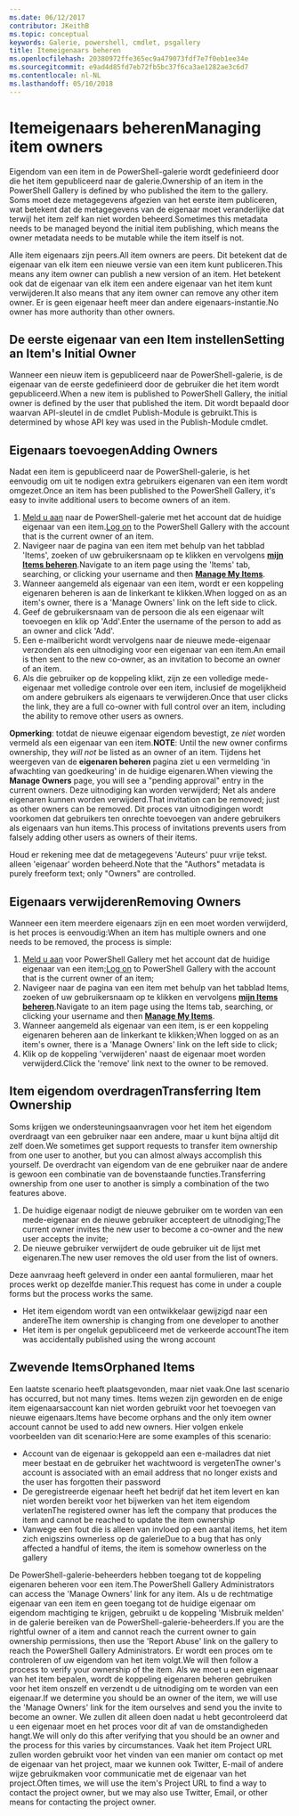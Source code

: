 ```yaml
---
ms.date: 06/12/2017
contributor: JKeithB
ms.topic: conceptual
keywords: Galerie, powershell, cmdlet, psgallery
title: Itemeigenaars beheren
ms.openlocfilehash: 20380972ffe365ec9a479073fdf7e7f0eb1ee34e
ms.sourcegitcommit: e9ad4d85fd7eb72fb5bc37f6ca3ae1282ae3c6d7
ms.contentlocale: nl-NL
ms.lasthandoff: 05/10/2018
---
```

# <a name="managing-item-owners"></a><span data-ttu-id="5edee-103">Itemeigenaars beheren</span><span class="sxs-lookup"><span data-stu-id="5edee-103">Managing item owners</span></span>

<span data-ttu-id="5edee-104">Eigendom van een item in de PowerShell-galerie wordt gedefinieerd door die het item gepubliceerd naar de galerie.</span><span class="sxs-lookup"><span data-stu-id="5edee-104">Ownership of an item in the PowerShell Gallery is defined by who published the item to the gallery.</span></span>
<span data-ttu-id="5edee-105">Soms moet deze metagegevens afgezien van het eerste item publiceren, wat betekent dat de metagegevens van de eigenaar moet veranderlijke dat terwijl het item zelf kan niet worden beheerd.</span><span class="sxs-lookup"><span data-stu-id="5edee-105">Sometimes this metadata needs to be managed beyond the initial item publishing, which means the owner metadata needs to be mutable while the item itself is not.</span></span>

<span data-ttu-id="5edee-106">Alle item eigenaars zijn peers.</span><span class="sxs-lookup"><span data-stu-id="5edee-106">All item owners are peers.</span></span>
<span data-ttu-id="5edee-107">Dit betekent dat de eigenaar van elk item een nieuwe versie van een item kunt publiceren.</span><span class="sxs-lookup"><span data-stu-id="5edee-107">This means any item owner can publish a new version of an item.</span></span> <span data-ttu-id="5edee-108">Het betekent ook dat de eigenaar van elk item een andere eigenaar van het item kunt verwijderen.</span><span class="sxs-lookup"><span data-stu-id="5edee-108">It also means that any item owner can remove any other item owner.</span></span>
<span data-ttu-id="5edee-109">Er is geen eigenaar heeft meer dan andere eigenaars-instantie.</span><span class="sxs-lookup"><span data-stu-id="5edee-109">No owner has more authority than other owners.</span></span>

## <a name="setting-an-items-initial-owner"></a><span data-ttu-id="5edee-110">De eerste eigenaar van een Item instellen</span><span class="sxs-lookup"><span data-stu-id="5edee-110">Setting an Item's Initial Owner</span></span>

<span data-ttu-id="5edee-111">Wanneer een nieuw item is gepubliceerd naar de PowerShell-galerie, is de eigenaar van de eerste gedefinieerd door de gebruiker die het item wordt gepubliceerd.</span><span class="sxs-lookup"><span data-stu-id="5edee-111">When a new item is published to PowerShell Gallery, the initial owner is defined by the user that published the item.</span></span> <span data-ttu-id="5edee-112">Dit wordt bepaald door waarvan API-sleutel in de cmdlet Publish-Module is gebruikt.</span><span class="sxs-lookup"><span data-stu-id="5edee-112">This is determined by whose API key was used in the Publish-Module cmdlet.</span></span>

## <a name="adding-owners"></a><span data-ttu-id="5edee-113">Eigenaars toevoegen</span><span class="sxs-lookup"><span data-stu-id="5edee-113">Adding Owners</span></span>

<span data-ttu-id="5edee-114">Nadat een item is gepubliceerd naar de PowerShell-galerie, is het eenvoudig om uit te nodigen extra gebruikers eigenaren van een item wordt omgezet.</span><span class="sxs-lookup"><span data-stu-id="5edee-114">Once an item has been published to the PowerShell Gallery, it's easy to invite additional users to become owners of an item.</span></span>

1. <span data-ttu-id="5edee-115">[Meld u aan](https://powershellgallery.com/users/account/LogOn) naar de PowerShell-galerie met het account dat de huidige eigenaar van een item.</span><span class="sxs-lookup"><span data-stu-id="5edee-115">[Log on](https://powershellgallery.com/users/account/LogOn) to the PowerShell Gallery with the account that is the current owner of an item.</span></span>
2. <span data-ttu-id="5edee-116">Navigeer naar de pagina van een item met behulp van het tabblad 'Items', zoeken of uw gebruikersnaam op te klikken en vervolgens [ **mijn Items beheren**](https://www.powershellgallery.com/account/Packages).</span><span class="sxs-lookup"><span data-stu-id="5edee-116">Navigate to an item page using the 'Items' tab, searching, or clicking your username and then [**Manage My Items**](https://www.powershellgallery.com/account/Packages).</span></span>
3. <span data-ttu-id="5edee-117">Wanneer aangemeld als eigenaar van een item, wordt er een koppeling eigenaren beheren is aan de linkerkant te klikken.</span><span class="sxs-lookup"><span data-stu-id="5edee-117">When logged on as an item's owner, there is a 'Manage Owners' link on the left side to click.</span></span>
4. <span data-ttu-id="5edee-118">Geef de gebruikersnaam van de persoon die als een eigenaar wilt toevoegen en klik op 'Add'.</span><span class="sxs-lookup"><span data-stu-id="5edee-118">Enter the username of the person to add as an owner and click 'Add'.</span></span>
5. <span data-ttu-id="5edee-119">Een e-mailbericht wordt vervolgens naar de nieuwe mede-eigenaar verzonden als een uitnodiging voor een eigenaar van een item.</span><span class="sxs-lookup"><span data-stu-id="5edee-119">An email is then sent to the new co-owner, as an invitation to become an owner of an item.</span></span>
6. <span data-ttu-id="5edee-120">Als die gebruiker op de koppeling klikt, zijn ze een volledige mede-eigenaar met volledige controle over een item, inclusief de mogelijkheid om andere gebruikers als eigenaars te verwijderen.</span><span class="sxs-lookup"><span data-stu-id="5edee-120">Once that user clicks the link, they are a full co-owner with full control over an item, including the ability to remove other users as owners.</span></span>

<span data-ttu-id="5edee-121">**Opmerking**: totdat de nieuwe eigenaar eigendom bevestigt, ze *niet* worden vermeld als een eigenaar van een item.</span><span class="sxs-lookup"><span data-stu-id="5edee-121">**NOTE**: Until the new owner confirms ownership, they *will not* be listed as an owner of an item.</span></span>
<span data-ttu-id="5edee-122">Tijdens het weergeven van de **eigenaren beheren** pagina ziet u een vermelding 'in afwachting van goedkeuring' in de huidige eigenaren.</span><span class="sxs-lookup"><span data-stu-id="5edee-122">When viewing the **Manage Owners** page, you will see a "pending approval" entry in the current owners.</span></span>
<span data-ttu-id="5edee-123">Deze uitnodiging kan worden verwijderd; Net als andere eigenaren kunnen worden verwijderd.</span><span class="sxs-lookup"><span data-stu-id="5edee-123">That invitation can be removed; just as other owners can be removed.</span></span>
<span data-ttu-id="5edee-124">Dit proces van uitnodigingen wordt voorkomen dat gebruikers ten onrechte toevoegen van andere gebruikers als eigenaars van hun items.</span><span class="sxs-lookup"><span data-stu-id="5edee-124">This process of invitations prevents users from falsely adding other users as owners of their items.</span></span>

<span data-ttu-id="5edee-125">Houd er rekening mee dat de metagegevens 'Auteurs' puur vrije tekst. alleen 'eigenaar' worden beheerd.</span><span class="sxs-lookup"><span data-stu-id="5edee-125">Note that the "Authors" metadata is purely freeform text; only "Owners" are controlled.</span></span>


## <a name="removing-owners"></a><span data-ttu-id="5edee-126">Eigenaars verwijderen</span><span class="sxs-lookup"><span data-stu-id="5edee-126">Removing Owners</span></span>

<span data-ttu-id="5edee-127">Wanneer een item meerdere eigenaars zijn en een moet worden verwijderd, is het proces is eenvoudig:</span><span class="sxs-lookup"><span data-stu-id="5edee-127">When an item has multiple owners and one needs to be removed, the process is simple:</span></span>

1. <span data-ttu-id="5edee-128">[Meld u aan](https://powershellgallery.com/users/account/LogOn) voor PowerShell Gallery met het account dat de huidige eigenaar van een item;</span><span class="sxs-lookup"><span data-stu-id="5edee-128">[Log on](https://powershellgallery.com/users/account/LogOn) to PowerShell Gallery with the account that is the current owner of an item;</span></span>
2. <span data-ttu-id="5edee-129">Navigeer naar de pagina van een item met behulp van het tabblad Items, zoeken of uw gebruikersnaam op te klikken en vervolgens [ **mijn Items beheren**](https://www.powershellgallery.com/account/Packages).</span><span class="sxs-lookup"><span data-stu-id="5edee-129">Navigate to an item page using the Items tab, searching, or clicking your username and then [**Manage My Items**](https://www.powershellgallery.com/account/Packages).</span></span>
3. <span data-ttu-id="5edee-130">Wanneer aangemeld als eigenaar van een item, is er een koppeling eigenaren beheren aan de linkerkant te klikken;</span><span class="sxs-lookup"><span data-stu-id="5edee-130">When logged on as an item's owner, there is a 'Manage Owners' link on the left side to click;</span></span>
4. <span data-ttu-id="5edee-131">Klik op de koppeling 'verwijderen' naast de eigenaar moet worden verwijderd.</span><span class="sxs-lookup"><span data-stu-id="5edee-131">Click the 'remove' link next to the owner to be removed.</span></span>



## <a name="transferring-item-ownership"></a><span data-ttu-id="5edee-132">Item eigendom overdragen</span><span class="sxs-lookup"><span data-stu-id="5edee-132">Transferring Item Ownership</span></span>

<span data-ttu-id="5edee-133">Soms krijgen we ondersteuningsaanvragen voor het item het eigendom overdraagt van een gebruiker naar een andere, maar u kunt bijna altijd dit zelf doen.</span><span class="sxs-lookup"><span data-stu-id="5edee-133">We sometimes get support requests to transfer item ownership from one user to another, but you can almost always accomplish this yourself.</span></span>
<span data-ttu-id="5edee-134">De overdracht van eigendom van de ene gebruiker naar de andere is gewoon een combinatie van de bovenstaande functies.</span><span class="sxs-lookup"><span data-stu-id="5edee-134">Transferring ownership from one user to another is simply a combination of the two features above.</span></span>

1. <span data-ttu-id="5edee-135">De huidige eigenaar nodigt de nieuwe gebruiker om te worden van een mede-eigenaar en de nieuwe gebruiker accepteert de uitnodiging;</span><span class="sxs-lookup"><span data-stu-id="5edee-135">The current owner invites the new user to become a co-owner and the new user accepts the invite;</span></span>
2. <span data-ttu-id="5edee-136">De nieuwe gebruiker verwijdert de oude gebruiker uit de lijst met eigenaren.</span><span class="sxs-lookup"><span data-stu-id="5edee-136">The new user removes the old user from the list of owners.</span></span>

<span data-ttu-id="5edee-137">Deze aanvraag heeft geleverd in onder een aantal formulieren, maar het proces werkt op dezelfde manier.</span><span class="sxs-lookup"><span data-stu-id="5edee-137">This request has come in under a couple forms but the process works the same.</span></span>

- <span data-ttu-id="5edee-138">Het item eigendom wordt van een ontwikkelaar gewijzigd naar een andere</span><span class="sxs-lookup"><span data-stu-id="5edee-138">The item ownership is changing from one developer to another</span></span>
- <span data-ttu-id="5edee-139">Het item is per ongeluk gepubliceerd met de verkeerde account</span><span class="sxs-lookup"><span data-stu-id="5edee-139">The item was accidentally published using the wrong account</span></span>


## <a name="orphaned-items"></a><span data-ttu-id="5edee-140">Zwevende Items</span><span class="sxs-lookup"><span data-stu-id="5edee-140">Orphaned Items</span></span>

<span data-ttu-id="5edee-141">Een laatste scenario heeft plaatsgevonden, maar niet vaak.</span><span class="sxs-lookup"><span data-stu-id="5edee-141">One last scenario has occurred, but not many times.</span></span>
<span data-ttu-id="5edee-142">Items wezen zijn geworden en de enige item eigenaarsaccount kan niet worden gebruikt voor het toevoegen van nieuwe eigenaars.</span><span class="sxs-lookup"><span data-stu-id="5edee-142">Items have become orphans and the only item owner account cannot be used to add new owners.</span></span>
<span data-ttu-id="5edee-143">Hier volgen enkele voorbeelden van dit scenario:</span><span class="sxs-lookup"><span data-stu-id="5edee-143">Here are some examples of this scenario:</span></span>

- <span data-ttu-id="5edee-144">Account van de eigenaar is gekoppeld aan een e-mailadres dat niet meer bestaat en de gebruiker het wachtwoord is vergeten</span><span class="sxs-lookup"><span data-stu-id="5edee-144">The owner's account is associated with an email address that no longer exists and the user has forgotten their password</span></span>
- <span data-ttu-id="5edee-145">De geregistreerde eigenaar heeft het bedrijf dat het item levert en kan niet worden bereikt voor het bijwerken van het item eigendom verlaten</span><span class="sxs-lookup"><span data-stu-id="5edee-145">The registered owner has left the company that produces the item and cannot be reached to update the item ownership</span></span>
- <span data-ttu-id="5edee-146">Vanwege een fout die is alleen van invloed op een aantal items, het item zich enigszins ownerless op de galerie</span><span class="sxs-lookup"><span data-stu-id="5edee-146">Due to a bug that has only affected a handful of items, the item is somehow ownerless on the gallery</span></span>

<span data-ttu-id="5edee-147">De PowerShell-galerie-beheerders hebben toegang tot de koppeling eigenaren beheren voor een item.</span><span class="sxs-lookup"><span data-stu-id="5edee-147">The PowerShell Gallery Administrators can access the 'Manage Owners' link for any item.</span></span>
<span data-ttu-id="5edee-148">Als u de rechtmatige eigenaar van een item en geen toegang tot de huidige eigenaar om eigendom machtiging te krijgen, gebruikt u de koppeling 'Misbruik melden' in de galerie bereiken van de PowerShell-galerie-beheerders.</span><span class="sxs-lookup"><span data-stu-id="5edee-148">If you are the rightful owner of a item and cannot reach the current owner to gain ownership permissions, then use the 'Report Abuse' link on the gallery to reach the PowerShell Gallery Administrators.</span></span>
<span data-ttu-id="5edee-149">Er wordt een proces om te controleren of uw eigendom van het item volgt.</span><span class="sxs-lookup"><span data-stu-id="5edee-149">We will then follow a process to verify your ownership of the item.</span></span>
<span data-ttu-id="5edee-150">Als we moet u een eigenaar van het item bepalen, wordt de koppeling eigenaren beheren gebruiken voor het item onszelf en verzendt u de uitnodiging om te worden van een eigenaar.</span><span class="sxs-lookup"><span data-stu-id="5edee-150">If we determine you should be an owner of the item, we will use the 'Manage Owners' link for the item ourselves and send you the invite to become an owner.</span></span>
<span data-ttu-id="5edee-151">We zullen dit alleen doen nadat u hebt gecontroleerd dat u een eigenaar moet en het proces voor dit af van de omstandigheden hangt.</span><span class="sxs-lookup"><span data-stu-id="5edee-151">We will only do this after verifying that you should be an owner and the process for this varies by circumstances.</span></span>
<span data-ttu-id="5edee-152">Vaak het item Project URL zullen worden gebruikt voor het vinden van een manier om contact op met de eigenaar van het project, maar we kunnen ook Twitter, E-mail of andere wijze gebruikmaken voor communicatie met de eigenaar van het project.</span><span class="sxs-lookup"><span data-stu-id="5edee-152">Often times, we will use the item's Project URL to find a way to contact the project owner, but we may also use Twitter, Email, or other means for contacting the project owner.</span></span>